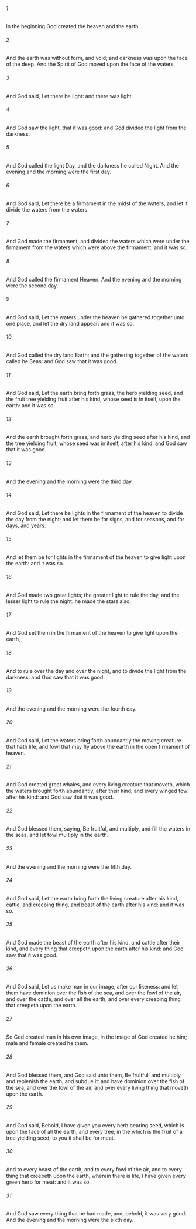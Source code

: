 ###### 1
In the beginning God created the heaven and the earth.

###### 2
And the earth was without form, and void; and darkness was upon the face of the deep. And the Spirit of God moved upon the face of the waters.

###### 3
And God said, Let there be light: and there was light.

###### 4
And God saw the light, that it was good: and God divided the light from the darkness.

###### 5
And God called the light Day, and the darkness he called Night. And the evening and the morning were the first day.

###### 6
And God said, Let there be a firmament in the midst of the waters, and let it divide the waters from the waters.

###### 7
And God made the firmament, and divided the waters which were under the firmament from the waters which were above the firmament: and it was so.

###### 8
And God called the firmament Heaven. And the evening and the morning were the second day.

###### 9
And God said, Let the waters under the heaven be gathered together unto one place, and let the dry land appear: and it was so.

###### 10
And God called the dry land Earth; and the gathering together of the waters called he Seas: and God saw that it was good.

###### 11
And God said, Let the earth bring forth grass, the herb yielding seed, and the fruit tree yielding fruit after his kind, whose seed is in itself, upon the earth: and it was so.

###### 12
And the earth brought forth grass, and herb yielding seed after his kind, and the tree yielding fruit, whose seed was in itself, after his kind: and God saw that it was good.

###### 13
And the evening and the morning were the third day.

###### 14
And God said, Let there be lights in the firmament of the heaven to divide the day from the night; and let them be for signs, and for seasons, and for days, and years:

###### 15
And let them be for lights in the firmament of the heaven to give light upon the earth: and it was so.

###### 16
And God made two great lights; the greater light to rule the day, and the lesser light to rule the night: he made the stars also.

###### 17
And God set them in the firmament of the heaven to give light upon the earth,

###### 18
And to rule over the day and over the night, and to divide the light from the darkness: and God saw that it was good.

###### 19
And the evening and the morning were the fourth day.

###### 20
And God said, Let the waters bring forth abundantly the moving creature that hath life, and fowl that may fly above the earth in the open firmament of heaven.

###### 21
And God created great whales, and every living creature that moveth, which the waters brought forth abundantly, after their kind, and every winged fowl after his kind: and God saw that it was good.

###### 22
And God blessed them, saying, Be fruitful, and multiply, and fill the waters in the seas, and let fowl multiply in the earth.

###### 23
And the evening and the morning were the fifth day.

###### 24
And God said, Let the earth bring forth the living creature after his kind, cattle, and creeping thing, and beast of the earth after his kind: and it was so.

###### 25
And God made the beast of the earth after his kind, and cattle after their kind, and every thing that creepeth upon the earth after his kind: and God saw that it was good.

###### 26
And God said, Let us make man in our image, after our likeness: and let them have dominion over the fish of the sea, and over the fowl of the air, and over the cattle, and over all the earth, and over every creeping thing that creepeth upon the earth.

###### 27
So God created man in his own image, in the image of God created he him; male and female created he them.

###### 28
And God blessed them, and God said unto them, Be fruitful, and multiply, and replenish the earth, and subdue it: and have dominion over the fish of the sea, and over the fowl of the air, and over every living thing that moveth upon the earth.

###### 29
And God said, Behold, I have given you every herb bearing seed, which is upon the face of all the earth, and every tree, in the which is the fruit of a tree yielding seed; to you it shall be for meat.

###### 30
And to every beast of the earth, and to every fowl of the air, and to every thing that creepeth upon the earth, wherein there is life, I have given every green herb for meat: and it was so.

###### 31
And God saw every thing that he had made, and, behold, it was very good. And the evening and the morning were the sixth day.

